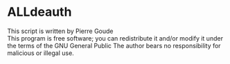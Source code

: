 # ALLdeauth
This script is written by Pierre Goude                               
This program is free software; you can redistribute it and/or modify it under the terms of the GNU General Public 
The author bears no responsibility  for malicious or illegal use.   

